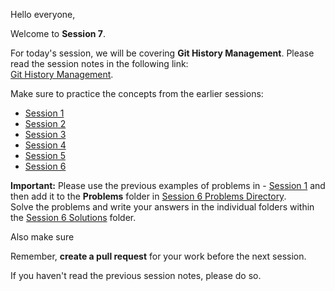 Hello everyone,

Welcome to **Session 7**.

For today's session, we will be covering **Git History Management**. Please read the session notes in the following link:  
[Git History Management](https://github.com/rothardo/java-0-to-1/blob/master/Session-7/Git-4.md).

Make sure to practice the concepts from the earlier sessions:

- [Session 1](https://github.com/rothardo/java-0-to-1/blob/master/Session-1/Instructions.md)
- [Session 2](https://github.com/rothardo/java-0-to-1/blob/master/Session-2/Instructions.md)
- [Session 3](https://github.com/rothardo/java-0-to-1/blob/master/Session-3/Instructions.md)
- [Session 4](https://github.com/rothardo/java-0-to-1/blob/master/Session-4/Instructions.md)
- [Session 5](https://github.com/rothardo/java-0-to-1/blob/master/Session-5/Instructions.md)
- [Session 6](https://github.com/rothardo/java-0-to-1/blob/master/Session-6/Instructions.md)

**Important:** Please use the previous examples of problems in - [Session 1](https://github.com/rothardo/java-0-to-1/blob/master/Session-1/Problems) and then add it to the **Problems** folder in [Session 6 Problems Directory](https://github.com/rothardo/java-0-to-1/blob/master/Session-6/Problems).  
Solve the problems and write your answers in the individual folders within the [Session 6 Solutions](https://github.com/rothardo/java-0-to-1/blob/master/Session-6/Solutions) folder.

Also make sure 

Remember, **create a pull request** for your work before the next session.

If you haven't read the previous session notes, please do so.
